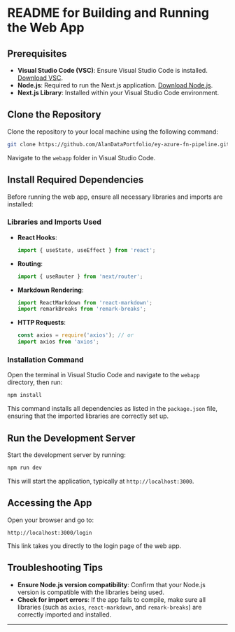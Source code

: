 # README for Building and Running the Web App

## Prerequisites
- **Visual Studio Code (VSC)**: Ensure Visual Studio Code is installed. [Download VSC](https://code.visualstudio.com/).
- **Node.js**: Required to run the Next.js application. [Download Node.js](https://nodejs.org/).
- **Next.js Library**: Installed within your Visual Studio Code environment.

## Clone the Repository
Clone the repository to your local machine using the following command:
```bash
git clone https://github.com/AlanDataPortfolio/ey-azure-fn-pipeline.git
```

Navigate to the `webapp` folder in Visual Studio Code.

## Install Required Dependencies
Before running the web app, ensure all necessary libraries and imports are installed:

### Libraries and Imports Used
- **React Hooks**:
  ```javascript
  import { useState, useEffect } from 'react';
  ```
- **Routing**:
  ```javascript
  import { useRouter } from 'next/router';
  ```
- **Markdown Rendering**:
  ```javascript
  import ReactMarkdown from 'react-markdown';
  import remarkBreaks from 'remark-breaks';
  ```
- **HTTP Requests**:
  ```javascript
  const axios = require('axios'); // or
  import axios from 'axios';
  ```

### Installation Command
Open the terminal in Visual Studio Code and navigate to the `webapp` directory, then run:
```bash
npm install
```
This command installs all dependencies as listed in the `package.json` file, ensuring that the imported libraries are correctly set up.

## Run the Development Server
Start the development server by running:
```bash
npm run dev
```
This will start the application, typically at `http://localhost:3000`.

## Accessing the App
Open your browser and go to:
```
http://localhost:3000/login
```
This link takes you directly to the login page of the web app.

## Troubleshooting Tips
- **Ensure Node.js version compatibility**: Confirm that your Node.js version is compatible with the libraries being used.
- **Check for import errors**: If the app fails to compile, make sure all libraries (such as `axios`, `react-markdown`, and `remark-breaks`) are correctly imported and installed.

---
